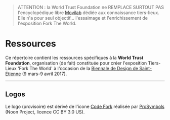 > ATTENTION : la World Trust Foundation ne REMPLACE SURTOUT PAS l'encyclopédique libre [Movilab](http://movilab.org/index.php?title=Accueil) dédiée aux connaissance tiers-lieux. Elle n'a pour seul objectif... l'essaimage et l'enrichissement de l'exposition Fork The World.

# Ressources

Ce répertoire contient les ressources spécifiques à la **World Trust Foundation**, organisation (de fait) constituée pour créer l'exposition Tiers-Lieux 'Fork The World' à l'occasion de la [Biennale de Design de Saint-Etienne](http://www.biennale-design.com/saint-etienne/2017) (9 mars-9 avril 2017). 

---

## Logos

Le logo (provisoire) est dérivé de l'icone [Code Fork](https://thenounproject.com/search/?q=fork&creator=1763063&i=800022) réalisée par [ProSymbols](https://thenounproject.com/prosymbols/) (Noon Project, licence CC BY 3.0 US).


